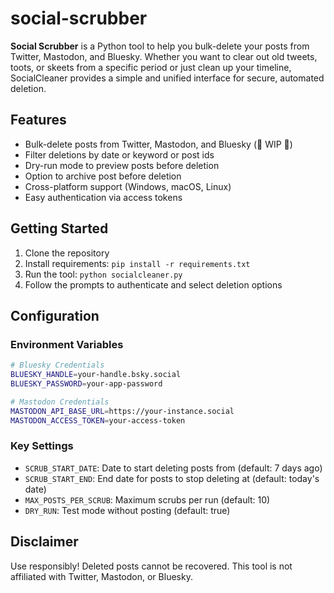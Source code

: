 # social-scrubber
**Social Scrubber** is a Python tool to help you bulk-delete your posts from Twitter, Mastodon, and Bluesky. Whether you want to clear out old tweets, toots, or skeets from a specific period or just clean up your timeline, SocialCleaner provides a simple and unified interface for secure, automated deletion.


## Features

- Bulk-delete posts from Twitter, Mastodon, and Bluesky (🚧 WIP 🚧)
- Filter deletions by date or keyword or post ids
- Dry-run mode to preview posts before deletion
- Option to archive post before deletion
- Cross-platform support (Windows, macOS, Linux)
- Easy authentication via access tokens

## Getting Started

1. Clone the repository
2. Install requirements: `pip install -r requirements.txt`
3. Run the tool: `python socialcleaner.py`
4. Follow the prompts to authenticate and select deletion options

## Configuration

### Environment Variables
```bash
# Bluesky Credentials
BLUESKY_HANDLE=your-handle.bsky.social
BLUESKY_PASSWORD=your-app-password

# Mastodon Credentials  
MASTODON_API_BASE_URL=https://your-instance.social
MASTODON_ACCESS_TOKEN=your-access-token
```

### Key Settings
- `SCRUB_START_DATE`: Date to start deleting posts from (default: 7 days ago)
- `SCRUB_START_END`: End date for posts to stop deleting at (default: today's date)
- `MAX_POSTS_PER_SCRUB`: Maximum scrubs per run (default: 10)
- `DRY_RUN`: Test mode without posting (default: true)

## Disclaimer

Use responsibly! Deleted posts cannot be recovered. This tool is not affiliated with Twitter, Mastodon, or Bluesky.
